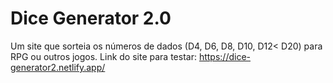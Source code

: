 # Dice Generator 2.0
 Um site que sorteia os números de dados (D4, D6, D8, D10, D12< D20) para RPG ou outros jogos.
Link do site para testar: https://dice-generator2.netlify.app/
